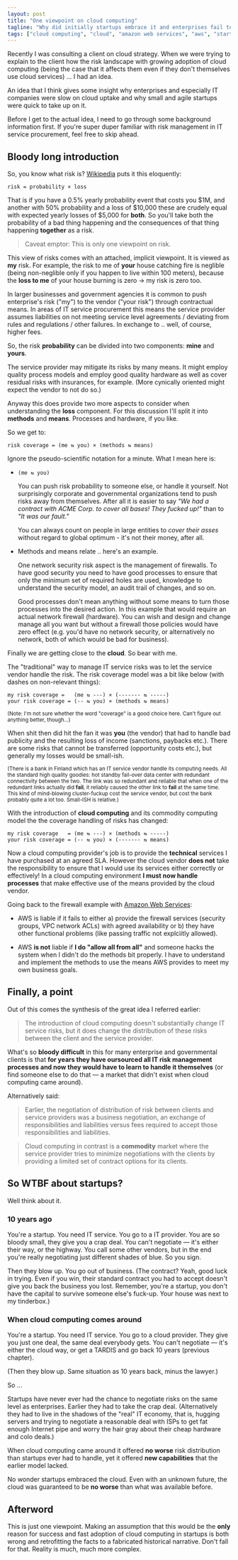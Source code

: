 ```yaml
---
layout: post
title: "One viewpoint on cloud computing"
tagline: "Why did initially startups embrace it and enterprises fail to take notice?"
tags: ["cloud computing", "cloud", "amazon web services", "aws", "startups"]
---
```


Recently I was consulting a client on cloud strategy. When we were
trying to explain to the client how the risk landscape with growing
adoption of cloud computing (being the case that it affects them even
if they don't themselves use cloud services) ... I had an idea.

An idea that I think gives some insight why enterprises and especially
IT companies were slow on cloud uptake and why small and agile
startups were quick to take up on it.

Before I get to the actual idea, I need to go through some background
information first. If you're super duper familiar with risk management
in IT service procurement, feel free to skip ahead.

Bloody long introduction
------------------------

So, you know what risk is?
[Wikipedia](https://en.wikipedia.org/wiki/Risk#Quantitative_analysis)
puts it this eloquently:

    risk = probability × loss

That is if you have a 0.5% yearly probability event that costs you
$1M, and another with 50% probability and a loss of $10,000 these are
crudely equal with expected yearly losses of $5,000 for **both**. So
you'll take both the probability of a bad thing happening and the
consequences of that thing happening **together** as a risk.

> Caveat emptor: This is only one viewpoint on risk.

This view of risks comes with an attached, implicit viewpoint. It is
viewed as **my** risk. For example, the risk to me of **your** house
catching fire is neglible (being non-neglible only if you happen to
live within 100 meters), because the **loss to me** of your house
burning is zero → my risk is zero too.

In larger businesses and government agencies it is common to push
enterprise's risk ("my") to the vendor ("your risk") through
contractual means. In areas of IT service procurement this means the
service provider assumes liabilities on not meeting service level
agreements / deviating from rules and regulations / other failures. In
exchange to .. well, of course, higher fees.

So, the risk **probability** can be divided into two components:
**mine** and **yours**.

The service provider may mitigate its risks by many means. It might
employ quality process models and employ good quality hardware as well
as cover residual risks with insurances, for example. (More cynically
oriented might expect the vendor to not do so.)

Anyway this does provide two more aspects to consider when
understanding the **loss** component. For this discussion I'll split
it into **methods** and **means**. Processes and hardware, if you
like.

So we get to:

    risk coverage = (me ⇆ you) × (methods ⇆ means)

Ignore the pseudo-scientific notation for a minute. What I mean here is:

* ``(me ⇆ you)``  

  You can push risk probability to someone else, or handle it
  yourself.  Not surprisingly corporate and governmental organizations
  tend to push risks away from themselves. After all it is easier to
  say *"We had a contract with ACME Corp. to cover all bases! They
  fucked up!"* than to *"It was our fault."*  

  You can always count on people in large entities to *cover their
  asses* without regard to global optimum - it's not their money,
  after all.

* Methods and means relate .. here's an example.  

  One network security risk aspect is the management of firewalls. To
  have good security you need to have good processes to ensure that
  only the minimum set of required holes are used, knowledge to
  understand the security model, an audit trail of changes, and so on.

  Good processes don't mean anything without some means to turn those
  processes into the desired action. In this example that would
  require an actual network firewall (hardware). You can wish and
  design and change manage all you want but without a firewall those
  policies would have zero effect (e.g. you'd have no network
  security, or alternatively no network, both of which would be bad
  for business).

Finally we are getting close to the **cloud**. So bear with me.

The "traditional" way to manage IT service risks was to let the
service vendor handle the risk. The risk coverage model was a bit like
below (with dashes on non-relevant things):

    my risk coverage =   (me ⇆ ---) × (------- ⇆ -----)
    your risk coverage = (-- ⇆ you) × (methods ⇆ means)

<small>(Note: I'm not sure whether the word "coverage" is a good
choice here. Can't figure out anything better, though...)</small>

When shit then did hit the fan it was **you** (the vendor) that had to
handle bad publicity and the resulting loss of income (sanctions,
paybacks etc.). There are some risks that cannot be transferred
(opportunity costs etc.), but generally my losses would be small-ish.

<small>(There is a bank in Finland which has an IT service vendor
handle its computing needs. All the standard high quality goodies: hot
standby fail-over data center with redundant connectivity between the
two. The link was so redundant and reliable that when one of the
redundant links actually did **fail**, it reliably caused the other
link to **fail** at the same time. This kind of mind-blowing
cluster-fuckup cost the service vendor, but cost the bank probably
quite a lot too. Small-ISH is relative.)</small>

With the introduction of **cloud computing** and its commodity
computing model the the coverage handling of risks has changed:

    my risk coverage   = (me ⇆ ---) × (methods ⇆ -----)
    your risk coverage = (-- ⇆ you) × (------- ⇆ means)

Now a cloud computing provider's job is to provide the **technical**
services I have purchased at an agreed SLA. However the cloud vendor
**does not** take the responsibility to ensure that I would use its
services either correctly or effectively! In a cloud computing
environment **I must now handle processes** that make effective use of
the means provided by the cloud vendor.

Going back to the firewall example with [Amazon Web
Services](http://aws.amazon.com):

* AWS is liable if it fails to either a) provide the firewall services
  (security groups, VPC network ACLs) with agreed availability or b)
  they have other functional problems (like passing traffic not
  explciitly allowed).

* AWS **is not** liable if **I do "allow all from all"** and someone
  hacks the system when I didn't do the methods bit properly. I have
  to understand and implement the methods to use the means AWS
  provides to meet my own business goals.

Finally, a point
----------------

Out of this comes the synthesis of the great idea I referred earlier:

> The introduction of cloud computing doesn't substantially change IT
> service risks, but it does change the distribution of these risks
> between the client and the service provider.

What's so **bloody difficult** in this for many enterprise and
governmental clients is that **for years they have oursourced all IT
risk management processes and now they would have to learn to handle
it themselves** (or find someone else to do that — a market that
didn't exist when cloud computing came around).

Alternatively said:

> Earlier, the negotiation of distribution of risk between clients and
  service providers was a business negotiation, an exchange of
  responsibilities and liabilities versus fees required to accept
  those responsibilities and liabilities.

> Cloud computing in contrast is a **commodity** market where the
  service provider tries to minimize negotiations with the clients by
  providing a limited set of contract options for its clients.

<a name="startups"></a>So WTBF about startups?
-----------------------

Well think about it.

### 10 years ago

You're a startup. You need IT service. You go to a IT provider. You
are so bloody small, they give you a crap deal. You can't negotiate —
it's either their way, or the highway. You call some other vendors,
but in the end you're really negotiating just different shades of
blue. So you sign.

Then they blow up. You go out of business. (The contract? Yeah, good
luck in trying. Even if you win, their standard contract you had to
accept doesn't give you back the business you lost. Remember, you're a
startup, you don't have the capital to survive someone else's
fuck-up. Your house was next to my tinderbox.)

### When cloud computing comes around

You're a startup. You need IT service. You go to a cloud
provider. They give you just one deal, the same deal everybody
gets. You can't negotiate — it's either the cloud way, or get a TARDIS
and go back 10 years (previous chapter).

(Then they blow up. Same situation as 10 years back, minus the
lawyer.)

So ...

Startups have never ever had the chance to negotiate risks on the same
level as enterprises. Earlier they had to take the crap
deal. (Alternatively they had to live in the shadows of the "real" IT
economy, that is, hugging servers and trying to negotiate a reasonable
deal with ISPs to get fat enough Internet pipe and worry the hair gray
about their cheap hardware and colo deals.)

When cloud computing came around it offered **no worse** risk
distribution than startups ever had to handle, yet it offered **new
capabilities** that the earlier model lacked.

No wonder startups embraced the cloud. Even with an unknown future,
the cloud was guaranteed to be **no worse** than what was available
before.

Afterword
---------

This is just one viewpoint. Making an assumption that this would be
the **only** reason for success and fast adoption of cloud computing
in startups is both wrong and retrofitting the facts to a fabricated
historical narrative. Don't fall for that. Reality is much, much more
complex.
